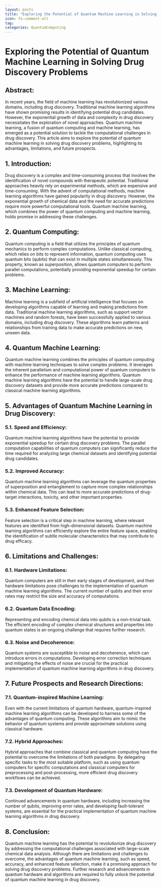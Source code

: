 ```yaml
---
layout: posts
title: "Exploring the Potential of Quantum Machine Learning in Solving Drug Discovery Problems"
icon: fa-comment-alt
tag:      
categories: QuantumComputing
---
```



# Exploring the Potential of Quantum Machine Learning in Solving Drug Discovery Problems

## Abstract:
In recent years, the field of machine learning has revolutionized various domains, including drug discovery. Traditional machine learning algorithms have shown promising results in identifying potential drug candidates. However, the exponential growth of data and complexity in drug discovery necessitates the exploration of novel approaches. Quantum machine learning, a fusion of quantum computing and machine learning, has emerged as a potential solution to tackle the computational challenges in drug discovery. This article aims to explore the potential of quantum machine learning in solving drug discovery problems, highlighting its advantages, limitations, and future prospects.

## 1. Introduction:
Drug discovery is a complex and time-consuming process that involves the identification of novel compounds with therapeutic potential. Traditional approaches heavily rely on experimental methods, which are expensive and time-consuming. With the advent of computational methods, machine learning algorithms have gained popularity in drug discovery. However, the exponential growth of chemical data and the need for accurate predictions require more powerful computational tools. Quantum machine learning, which combines the power of quantum computing and machine learning, holds promise in addressing these challenges.

## 2. Quantum Computing:
Quantum computing is a field that utilizes the principles of quantum mechanics to perform complex computations. Unlike classical computing, which relies on bits to represent information, quantum computing uses quantum bits (qubits) that can exist in multiple states simultaneously. This property, known as superposition, allows quantum computers to perform parallel computations, potentially providing exponential speedup for certain problems.

## 3. Machine Learning:
Machine learning is a subfield of artificial intelligence that focuses on developing algorithms capable of learning and making predictions from data. Traditional machine learning algorithms, such as support vector machines and random forests, have been successfully applied to various domains, including drug discovery. These algorithms learn patterns and relationships from training data to make accurate predictions on new, unseen data.

## 4. Quantum Machine Learning:
Quantum machine learning combines the principles of quantum computing with machine learning techniques to solve complex problems. It leverages the inherent parallelism and computational power of quantum computers to enhance the performance of machine learning algorithms. Quantum machine learning algorithms have the potential to handle large-scale drug discovery datasets and provide more accurate predictions compared to classical machine learning algorithms.

## 5. Advantages of Quantum Machine Learning in Drug Discovery:
### 5.1. Speed and Efficiency:
Quantum machine learning algorithms have the potential to provide exponential speedup for certain drug discovery problems. The parallel computation capabilities of quantum computers can significantly reduce the time required for analyzing large chemical datasets and identifying potential drug candidates.

### 5.2. Improved Accuracy:
Quantum machine learning algorithms can leverage the quantum properties of superposition and entanglement to capture more complex relationships within chemical data. This can lead to more accurate predictions of drug-target interactions, toxicity, and other important properties.

### 5.3. Enhanced Feature Selection:
Feature selection is a critical step in machine learning, where relevant features are identified from high-dimensional datasets. Quantum machine learning algorithms can efficiently explore the entire feature space, enabling the identification of subtle molecular characteristics that may contribute to drug efficacy.

## 6. Limitations and Challenges:
### 6.1. Hardware Limitations:
Quantum computers are still in their early stages of development, and their hardware limitations pose challenges to the implementation of quantum machine learning algorithms. The current number of qubits and their error rates may restrict the size and accuracy of computations.

### 6.2. Quantum Data Encoding:
Representing and encoding chemical data into qubits is a non-trivial task. The efficient encoding of complex chemical structures and properties into quantum states is an ongoing challenge that requires further research.

### 6.3. Noise and Decoherence:
Quantum systems are susceptible to noise and decoherence, which can introduce errors in computations. Developing error correction techniques and mitigating the effects of noise are crucial for the practical implementation of quantum machine learning algorithms in drug discovery.

## 7. Future Prospects and Research Directions:
### 7.1. Quantum-inspired Machine Learning:
Even with the current limitations of quantum hardware, quantum-inspired machine learning algorithms can be developed to harness some of the advantages of quantum computing. These algorithms aim to mimic the behavior of quantum systems and provide approximate solutions using classical hardware.

### 7.2. Hybrid Approaches:
Hybrid approaches that combine classical and quantum computing have the potential to overcome the limitations of both paradigms. By delegating specific tasks to the most suitable platform, such as using quantum computers for specific computations and classical computers for preprocessing and post-processing, more efficient drug discovery workflows can be achieved.

### 7.3. Development of Quantum Hardware:
Continued advancements in quantum hardware, including increasing the number of qubits, improving error rates, and developing fault-tolerant systems, are essential for the practical implementation of quantum machine learning algorithms in drug discovery.

## 8. Conclusion:
Quantum machine learning has the potential to revolutionize drug discovery by addressing the computational challenges associated with large-scale chemical data analysis. Although there are limitations and challenges to overcome, the advantages of quantum machine learning, such as speed, accuracy, and enhanced feature selection, make it a promising approach for solving drug discovery problems. Further research and advancements in quantum hardware and algorithms are required to fully unlock the potential of quantum machine learning in drug discovery.